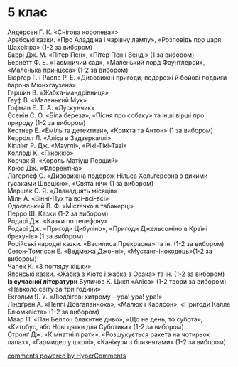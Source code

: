 <div id="hypercomments_widget" class="js-hypercomments-widget invisible"></div>

# 5 клас

Андерсен Г. К. «Снігова королева»><br>
Арабські казки. «Про Аладдіна і чарівну лампу», «Розповідь про царя Шахріяра» (1-2 за вибором)<br>
Баррі Дж. М. «Пітер Пен», «Пітер Пен і Венді» (1 за вибором)<br>
Бернетт Ф. Е. «Таємничий сад», «Маленький лорд Фаунтлерой», «Маленька принцеса» (1-2 за вибором)<br>
Бюрґер Г. і Распе Р. Е. «Дивовижні пригоди, подорожі й бойові подвиги барона Мюнхгаузена»<br>
Гаршин В. «Жабка-мандрівниця»<br>
Гауф В. «Маленький Мук»<br>
Гофман Е. Т. А. «Лускунчик»<br>
Єсенін С. О. «Біла береза», «Пісня про собаку» та інші вірші про природу (1-2 за вибором)<br>
Кестнер Е. «Еміль та детективи», «Крихта та Антон» (1 за вибором)<br>
Керролл Л. «Аліса в Задзеркаллі»<br>
Кіплінг Р. Дж. «Мауглі», «Рікі-Тікі-Таві»<br>
Коллоді К. «Піноккіо»<br>
Корчак Я. «Король Матіуш Перший»<br>
Крюс Дж. «Флорентіна»<br>
Лагерлеф С. «Дивовижна подорож Нільса Хольгерсона з дикими гусаками Швецією», «Свята ніч» (1 за вибором)<br>
Маршак С. Я. «Дванадцять місяців»<br>
Мілн А. «Вінні-Пух та всі-всі-всі»<br>
Одоєвський В. Ф. «Містечко в табакерці»<br>
Перро Ш. Казки (1-2 за вибором)<br>
Родарі Дж. «Казки по телефону»<br>
Родарі Дж. «Пригоди Цибуліно», «Пригоди Джельсоміно в Країні брехунів» (1 за вибором)<br>
Російські народні казки. «Василиса Прекрасна» та ін. (1-2 за вибором)<br>
Сетон-Томпсон Е. «Ведмежа Джонні», «Мустанг-іноходець»(1-2 за вибором)<br>
Чапек К. «З погляду кішки»<br>
Японські казки. «Жабка з Кіото і жабка з Осака» та ін. (1-2 за вибором)<br>
<b>Із сучасної літератури</b>
Буличов К. Цикл «Аліса» (1-2 твори за вибором), «Навколо світу за три години»<br>
Екгольм Я. У. «Людвігові хитрому – ура! ура! ура!»<br>
Ліндґрен А. «Пеппі Довгапанчоха», «Малюк і Карлсон», «Пригоди Калле Блюмквіста» (1-2 за вибором)<br>
Маар П. «Пан Белло і блакитне диво», «Що не день, то субота», «Китобус, або Нові цятки для Суботика» (1-2 за вибором) <br>
Стронґ Дж. «Кімнатні пірати», «Розшукується ракета на чотирьох лапах», «Гармидер у школі», «Канікули з близнятами» (1-2 за вибором)

<div class="js-hypercomments-container">
<a href="http://hypercomments.com" class="hc-link" title="comments widget">comments powered by HyperComments</a>
</div>